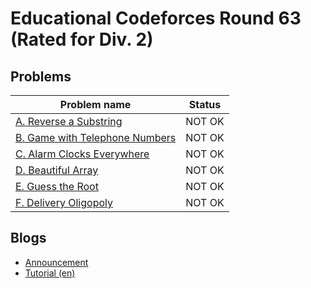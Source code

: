 # Educational Codeforces Round 63 (Rated for Div. 2)

## Problems

|Problem name|Status|
|------------|---------|
| [A. Reverse a Substring](problems/A._Reverse_a_Substring.md)|NOT OK|
| [B. Game with Telephone Numbers](problems/B._Game_with_Telephone_Numbers.md)|NOT OK|
| [C. Alarm Clocks Everywhere](problems/C._Alarm_Clocks_Everywhere.md)|NOT OK|
| [D. Beautiful Array](problems/D._Beautiful_Array.md)|NOT OK|
| [E. Guess the Root](problems/E._Guess_the_Root.md)|NOT OK|
| [F. Delivery Oligopoly](problems/F._Delivery_Oligopoly.md)|NOT OK|
## Blogs

- [Announcement](blogs/Announcement.md)
- [Tutorial (en)](blogs/Tutorial_(en).md)
